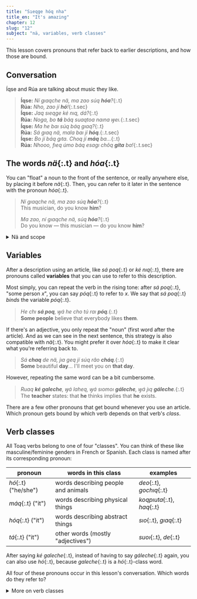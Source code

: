 ```yaml
---
title: "Sıeqge hóq nha"
title_en: "It's amazing"
chapter: 12
slug: "12"
subject: "nä, variables, verb classes"
---
```


This lesson covers pronouns that refer back to earlier descriptions, and how those are bound.

## Conversation

Íqse and Rúa are talking about music they like.

> **Íqse:** _Ní gıaqche nä, ma zao súq **hóa**?_{:.t}<br>
> **Rúa:** _Nho, zao jí **hó**!_{:.t.sec}<br>
> **Íqse:** _Jaq sıeqge ké nıq, dá?_{:.t}<br>
> **Rúa:** _Noga, bo **tá** báq suaqtoa naına ꝡeı._{:.t.sec}<br>
> **Íqse:** _Ma he baı súq báq gıaq?_{:.t}<br>
> **Rúa:** _Sá gıaq nä, mala baı jí **hóq**._{:.t.sec}<br>
> **Íqse:** _Bo jí báq gıta. Choq jí **máq** ba..._{:.t}<br>
> **Rúa:** _Nhooo, fıeq úmo báq esagı chôq **gíta** ba!_{:.t.sec}<br>

## The words _nä_{:.t} and _hóa_{:.t}

You can "float" a noun to the front of the sentence, or really anywhere else, by placing it before _nä_{:.t}. Then, you can refer to it later in the sentence with the pronoun _hóa_{:.t}.

> _Ní gıaqche nä, ma zao súq **hóa**?_{:.t}<br>
> This musician, do you know **him**?
>
> _Ma zao, ní gıaqche nä, súq **hóa**?_{:.t}<br>
> Do you know — this musician — do you know **him**?

<details class="aside grammar" markdown="1">
<summary>Nä and scope</summary>

Generally, scope in Toaq is left to right: if a _tú_{:.t} is to the left of a _sá_{:.t}, the for-all quantification is on the outside of the there-exists quantification.

Using _nä_{:.t}, we can not only move words around to where we want them, we can also rearrange their scopes:

> _Zudeq **tú** poq **sá** zu._{:.t}<br>
> **Every** person has **some** language that they speak.
>
> _**Sá** zu nä, zudeq **tú** poq hóa._{:.t}<br>
> There is **some** language, that **every** person speaks.

Another example is that quantifiers have their scope limited by the clause they're in. Using _nä_{:.t}, we can pull a quantifier out of the clause.

> _Aojaı jí, ꝡá chuq jí **sía** raı._{:.t}<br>
> I want that [I eat nothing].<br>
> _(i.e., I want to fast)_
>
> _**Sía** raı nä aojaı jí, ꝡá chuq jí hóa._{:.t}<br>
> There is nothing that [I want that [I eat it]].<br>
> _(i.e., I'm not hungry)_

</details>

## Variables

After a description using an article, like _sá poq_{:.t} or _ké nıq_{:.t}, there are pronouns called **variables** that you can use to refer to this description.

Most simply, you can repeat the verb in the rising tone: after _sá poq_{:.t}, "some person _x_", you can say _póq_{:.t} to refer to _x_. We say that _sá poq_{:.t} _binds_ the variable _póq_{:.t}.

> _He chı **sá poq**, ꝡá he cho tú raı **póq**._{:.t}<br>
> **Some people** believe that everybody likes **them**.

If there's an adjective, you only repeat the "noun" (first word after the article). And as we can see in the next sentence, this strategy is also compatible with _nä_{:.t}. You might prefer it over _hóa_{:.t} to make it clear what you're referring back to.

> _Sá **chaq** de nä, jıa geq jí súq râo **cháq**._{:.t}<br>
> **Some** beautiful **day**… I'll meet you on **that day**.

However, repeating the same word can be a bit cumbersome.

> _Ruaq **ké galeche**, ꝡá laheq, ꝡá sıomoı **gáleche**, ꝡá jıq **gáleche**._{:.t}<br>
> The **teacher** states: that **he** thinks implies that **he** exists.

There are a few other pronouns that get bound whenever you use an article. Which pronoun gets bound by which verb depends on that verb's _class_.

## Verb classes

All Toaq verbs belong to one of four "classes". You can think of these like masculine/feminine genders in French or Spanish. Each class is named after its corresponding pronoun:

| pronoun | words in this class | examples |
| --- | --- | --- |
| _hó_{:.t} ("he/she") | words describing people and animals | _deo_{:.t}, _gochıq_{:.t} |
| _máq_{:.t} ("it") | words describing physical things | _koqpıuta_{:.t}, _haq_{:.t} |
| _hóq_{:.t} ("it") | words describing abstract things | _sıo_{:.t}, _gıaq_{:.t} |
| _tá_{:.t} ("it") | other words (mostly "adjectives") | _suoı_{:.t}, _de_{:.t} |

After saying _ké galeche_{:.t}, instead of having to say _gáleche_{:.t} again, you can also use _hó_{:.t}, because _galeche_{:.t} is a _hó_{:.t}-class word.

All four of these pronouns occur in this lesson's conversation. Which words do they refer to?

<details class="aside grammar" markdown="1">
<summary>More on verb classes</summary>

You don't have to memorize which class each word belongs to: you can figure it out by thinking about the meaning. For example, _gıaq_{:.t} describes music, which is an abstract/intangible phenomenon, and so _gıaq_{:.t} is a _hóq_{:.t}-class word.

But what's important is that verb class is a property _of the verb, not of the thing it refers to_.

For example, after saying _sá suoı_{:.t} to refer to an important king, the pronoun that gets bound is _tá_{:.t}, not _hó_{:.t}. The word _hó_{:.t} is not for referring to people, but to _hó_{:.t}-class verbs. And _suoı_{:.t} is _tá_{:.t}-class.

If we instead say _sá req suoı_{:.t}, the appropriate pronoun is _hó_{:.t}, because _req_{:.t} describes people. It's the first word after the article that decides which pronoun gets bound.

</details>